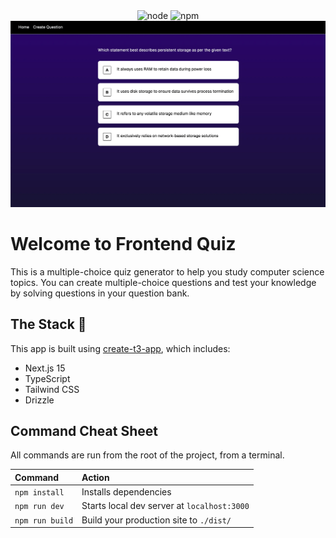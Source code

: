 <div align="center">
  <img src="https://img.shields.io/badge/node-v18.18.0-brightgreen.svg?style=flat-square" alt="node" />
  <img src="https://img.shields.io/badge/npm-v9.0.0-blue.svg?style=flat-square" alt="npm" />
</div>

<div align="center">
    <img src="doc/homepage.webp" alt="Project logo"/>
</div>



# Welcome to Frontend Quiz
This is a multiple-choice quiz generator to help you study computer science topics. You can create multiple-choice questions and test your knowledge by solving questions in your question bank.

## The Stack 🧰

This app is built using [create-t3-app](https://github.com/t3-oss/create-t3-app_), which includes:

-   Next.js 15
-   TypeScript
-   Tailwind CSS
-   Drizzle

## Command Cheat Sheet

All commands are run from the root of the project, from a terminal.

| Command                | Action                                           |
| :--------------------- | :----------------------------------------------- |
| `npm install`          | Installs dependencies                            |
| `npm run dev`          | Starts local dev server at `localhost:3000`      |
| `npm run build`        | Build your production site to `./dist/`          |

